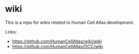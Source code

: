 # wiki

This is a repo for wikis related to Human Cell Atlas development.

Links:
- https://github.com/HumanCellAtlas/wiki/wiki
- https://github.com/HumanCellAtlas/DCC/wiki
